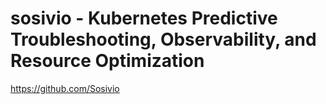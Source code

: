 # sosivio -  Kubernetes Predictive Troubleshooting, Observability, and Resource Optimization

https://github.com/Sosivio

